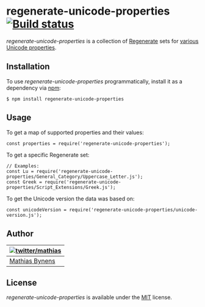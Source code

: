 regenerate-unicode-properties [![Build status](https://travis-ci.org/mathiasbynens/regenerate-unicode-properties.svg?branch=master)](https://travis-ci.org/mathiasbynens/regenerate-unicode-properties)
=======================================================================================================================================================================================================

*regenerate-unicode-properties* is a collection of [Regenerate](https://github.com/mathiasbynens/regenerate) sets for [various Unicode properties](https://github.com/tc39/proposal-regexp-unicode-property-escapes).

Installation
------------

To use *regenerate-unicode-properties* programmatically, install it as a dependency via [npm](https://www.npmjs.com/):

    $ npm install regenerate-unicode-properties

Usage
-----

To get a map of supported properties and their values:

    const properties = require('regenerate-unicode-properties');

To get a specific Regenerate set:

    // Examples:
    const Lu = require('regenerate-unicode-properties/General_Category/Uppercase_Letter.js');
    const Greek = require('regenerate-unicode-properties/Script_Extensions/Greek.js');

To get the Unicode version the data was based on:

    const unicodeVersion = require('regenerate-unicode-properties/unicode-version.js');

Author
------

<table><thead><tr class="header"><th><a href="https://twitter.com/mathias" title="Follow @mathias on Twitter"><img src="https://gravatar.com/avatar/24e08a9ea84deb17ae121074d0f17125?s=70" alt="twitter/mathias" /></a></th></tr></thead><tbody><tr class="odd"><td><a href="https://mathiasbynens.be/">Mathias Bynens</a></td></tr></tbody></table>

License
-------

*regenerate-unicode-properties* is available under the [MIT](https://mths.be/mit) license.
